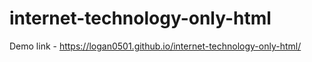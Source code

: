 # internet-technology-only-html

Demo link - https://logan0501.github.io/internet-technology-only-html/
